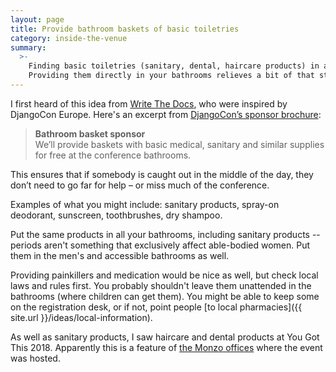 ```yaml
---
layout: page
title: Provide bathroom baskets of basic toiletries
category: inside-the-venue
summary:
  >-
    Finding basic toiletries (sanitary, dental, haircare products) in a strange city or country can be difficult.
    Providing them directly in your bathrooms relieves a bit of that stress.
---
```


I first heard of this idea from [Write The Docs](https://twitter.com/yo_bj/status/993175805646835712), who were inspired by DjangoCon Europe.
Here's an excerpt from [DjangoCon’s sponsor brochure](https://2018.djangocon.eu/assets/sponsor-brochure.pdf):

> **Bathroom basket sponsor** <br>
> We’ll provide baskets with basic medical, sanitary and similar supplies for free at the conference bathrooms.

This ensures that if somebody is caught out in the middle of the day, they don’t need to go far for help – or miss much of the conference.

Examples of what you might include: sanitary products, spray-on deodorant, sunscreen, toothbrushes, dry shampoo.

Put the same products in all your bathrooms, including sanitary products -- periods aren't something that exclusively affect able-bodied women.
Put them in the men's and accessible bathrooms as well.

Providing painkillers and medication would be nice as well, but check local laws and rules first.
You probably shouldn't leave them unattended in the bathrooms (where children can get them).
You might be able to keep some on the registration desk, or if not, point people [to local pharmacies]({{ site.url }}/ideas/local-information).

As well as sanitary products, I saw haircare and dental products at You Got This 2018.
Apparently this is a feature of [the Monzo offices](https://twitter.com/aishpant/status/1086637102908035077) where the event was hosted.
